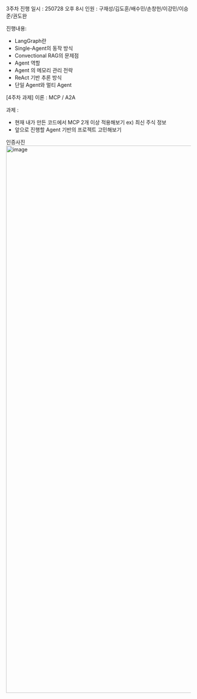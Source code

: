 3주차 진행
일시 : 250728 오후 8시
인원 : 구재성/김도훈/배수민/손창헌/이강민/이승준/권도완

진행내용:
- LangGraph란
- Single-Agent의 동작 방식
- Convectional RAG의 문제점
- Agent 역할
- Agent 의 메모리 관리 전략
- ReAct 기반 추론 방식
- 단일 Agent와 멀티 Agent


[4주차 과제]
이론 : MCP / A2A

과제 : 
- 현재 내가 만든 코드에서 MCP 2개 이상 적용해보기
    ex) 최신 주식 정보 
- 앞으로 진행할 Agent 기반의 프로젝트 고민해보기


인증사진
<img width="2868" height="1492" alt="image" src="https://github.com/user-attachments/assets/dd820e2e-164a-40f5-baaf-28336be0a2c5" />

